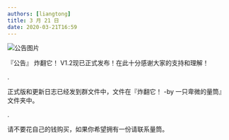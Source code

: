 ```yaml
---
authors: [liangtong]
title: 3 月 21 日
date: 2020-03-21T16:59
---
```


![公告图片](/anno/20032101.jpg)

『公告』
炸翻它！ V1.2现已正式发布！在此十分感谢大家的支持和理解！

.

正式版和更新日志已经发到群文件中，文件在『炸翻它！ -by 一只卑微的量筒』文件夹中。

.

请不要花自己的钱购买，如果你希望拥有一份请联系量筒。
